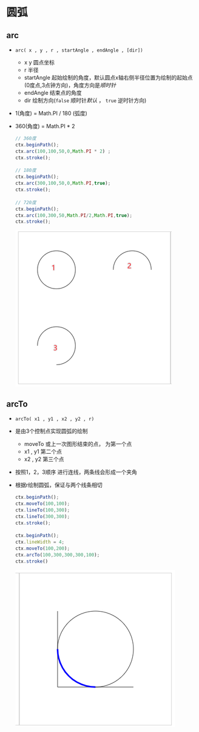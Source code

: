 # 圆弧

## arc

+ `arc( x , y , r , startAngle , endAngle , [dir])`

  + x y 圆点坐标
  + r 半径
  + startAngle 起始绘制的角度，默认圆点x轴右侧半径位置为绘制的起始点(0度点,3点钟方向)，角度方向是*顺时针*
  + endAngle 结束点的角度
  + dir 绘制方向(`false` 顺时针*默认* ， `true` 逆时针方向)

+ 1(角度) = Math.PI / 180 (弧度)
+ 360(角度) = Math.PI * 2

  ```js
  // 360度
  ctx.beginPath();
  ctx.arc(100,100,50,0,Math.PI * 2) ;
  ctx.stroke();

  // 180度
  ctx.beginPath();
  ctx.arc(300,100,50,0,Math.PI,true);
  ctx.stroke();

  // 720度
  ctx.beginPath();
  ctx.arc(100,300,50,Math.PI/2,Math.PI,true);
  ctx.stroke();
  ```

  ![arc](./images/arc.png)

## arcTo

+ `arcTo( x1 , y1 , x2 , y2 , r)`
+ 是由3个控制点实现圆弧的绘制

  + moveTo 或上一次图形结束的点， 为第一个点
  + x1 , y1 第二个点
  + x2 , y2 第三个点

+ 按照1，2，3顺序 进行连线，两条线会形成一个夹角
+ 根据r绘制圆弧，保证与两个线条相切

  ```js
  ctx.beginPath();
  ctx.moveTo(100,100);
  ctx.lineTo(100,300);
  ctx.lineTo(300,300);
  ctx.stroke();

  ctx.beginPath();
  ctx.lineWidth = 4;
  ctx.moveTo(100,200);
  ctx.arcTo(100,300,300,300,100);
  ctx.stroke()
  ```

  ![arcTo](./images/arcTo.png)
